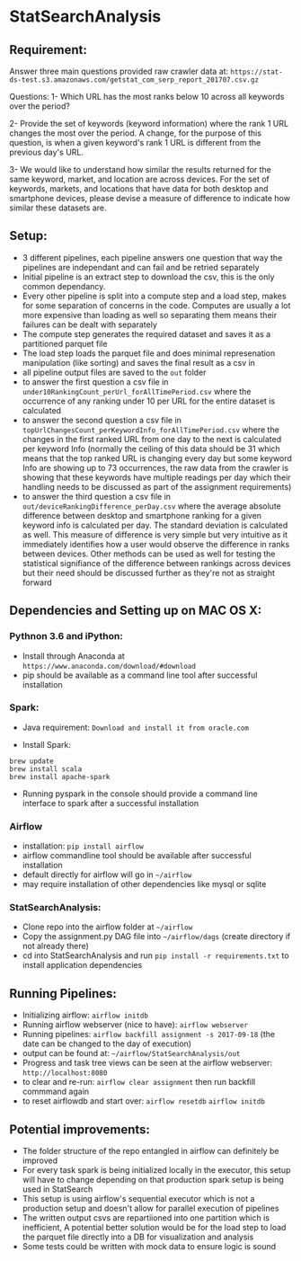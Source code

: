 # StatSearchAnalysis
## Requirement:
Answer three main questions provided raw crawler data at:
`https://stat-ds-test.s3.amazonaws.com/getstat_com_serp_report_201707.csv.gz`

Questions:
1- Which URL has the most ranks below 10 across all keywords over the period?

2- Provide the set of keywords (keyword information) where the rank 1 URL changes the most over the period. A change, for the purpose of this question, is when a given keyword's rank 1 URL is different from the previous day's URL.

3- We would like to understand how similar the results returned for the same keyword, market, and location are across devices. For the set of keywords, markets, and locations that have data for both desktop and smartphone devices, please devise a measure of difference to indicate how similar these datasets are.

## Setup:
* 3 different pipelines, each pipeline answers one question that way the pipelines are independant and can fail and be retried separately
* Initial pipeline is an extract step to download the csv, this is the only common dependancy.
* Every other pipeline is split into a compute step and a load step, makes for some separation of concerns in the code. Computes are usually a lot more expensive than loading as well so separating them means their failures can be dealt with separately
* The compute step generates the required dataset and saves it as a partitioned parquet file
* The load step loads the parquet file and does minimal represenation manipulation (like sorting) and saves the final result as a csv in
* all pipeline output files are saved to the `out` folder
* to answer the first question a csv file in `under10RankingCount_perUrl_forAllTimePeriod.csv` where the occurrence of any ranking under 10 per URL for the entire dataset is calculated
* to answer the second question a csv file in `topUrlChangesCount_perKeywordInfo_forAllTimePeriod.csv` where the changes in the first ranked URL from one day to the next is calculated per keyword Info (normally the ceiling of this data should be 31 which means that the top ranked URL is changing every day but some keyword Info are showing up to 73 occurrences, the raw data from the crawler is showing that these keywords have multiple readings per day which their handling needs to be discussed as part of the assignment requirements)
* to answer the third question a csv file in `out/deviceRankingDifference_perDay.csv` where the average absolute difference between desktop and smartphone ranking for a given keyword info is calculated per day. The standard deviation is calculated as well. This measure of difference is very simple but very intuitive as it immediately identifies how a user would observe the difference in ranks between devices. Other methods can be used as well for testing the statistical signifiance of the difference between rankings across devices but their need should be discussed further as they're not as straight forward

## Dependencies and Setting up on MAC OS X:
### Pythnon 3.6 and iPython:
* Install through Anaconda at `https://www.anaconda.com/download/#download`
* pip should be available as a command line tool after successful installation

### Spark:
* Java requirement:
`Download and install it from oracle.com`

* Install Spark:
```
brew update
brew install scala
brew install apache-spark
```

* Running pyspark in the console should provide a command line interface to spark after a successful installation

### Airflow
* installation:
`pip install airflow`
* airflow commandline tool should be available after successful installation
* default directly for airflow will go in `~/airflow`
* may require installation of other dependencies like mysql or sqlite

### StatSearchAnalysis:
* Clone repo into the airflow folder at `~/airflow`
* Copy the assignment.py DAG file into `~/airflow/dags` (create directory if not already there)
* cd into StatSearchAnalysis and run `pip install -r requirements.txt` to install application dependencies

## Running Pipelines:
* Initializing airflow:
`airflow initdb`
* Running airflow webserver (nice to have):
`airflow webserver`
* Running pipelines:
`airflow backfill assignment -s 2017-09-18` (the date can be changed to the day of execution)
* output can be found at:
`~/airflow/StatSearchAnalysis/out`
* Progress and task tree views can be seen at the airflow webserver:
`http://localhost:8080`
* to clear and re-run:
`airflow clear assignment`
then run backfill commmand again
* to reset airflowdb and start over:
`airflow resetdb`
`airflow initdb`

## Potential improvements:
* The folder structure of the repo entangled in airflow can definitely be improved
* For every task spark is being initialized locally in the executor, this setup will have to change depending on that production spark setup is being used in StatSearch
* This setup is using airflow's sequential executor which is not a production setup and doesn't allow for parallel execution of pipelines
* The written output csvs are repartiioned into one partition which is inefficient, A potential better solution would be for the load step to load the parquet file directly into a DB for visualization and analysis
* Some tests could be written with mock data to ensure logic is sound

